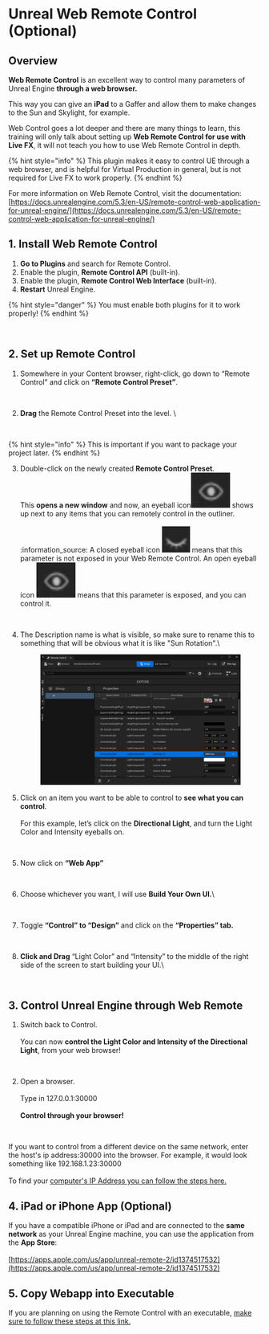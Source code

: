 # Unreal Web Remote Control (Optional)

## Overview

**Web Remote Control** is an excellent way to control many parameters of Unreal Engine **through a web browser.**&#x20;

This way you can give an **iPad** to a Gaffer and allow them to make changes to the Sun and Skylight, for example.&#x20;

Web Control goes a lot deeper and there are many things to learn, this training will only talk about setting up **Web Remote Control for use with Live FX**, it will not teach you how to use Web Remote Control in depth.

{% hint style="info" %}
This plugin makes it easy to control UE through a web browser, and is helpful for Virtual Production in general, but is not required for Live FX to work properly.
{% endhint %}

For more information on Web Remote Control, visit the documentation:\
[https://docs.unrealengine.com/5.3/en-US/remote-control-web-application-for-unreal-engine/](https://docs.unrealengine.com/5.3/en-US/remote-control-web-application-for-unreal-engine/)

## 1. Install Web Remote Control

1. **Go to Plugins** and search for Remote Control. &#x20;
2. Enable the plugin, **Remote Control API** (built-in).
3. Enable the plugin, **Remote Control Web Interface** (built-in).&#x20;
4. **Restart** Unreal Engine.

{% hint style="danger" %}
You must enable both plugins for it to work properly!
{% endhint %}

<figure><img src="https://lh7-us.googleusercontent.com/FMsTbKFmhFuEfU-fGReFW9qEz5Lh9merWGPdf3tAjVtfowypIra_EfgVVN9NE7TsyVXERbmqtLZDziDvEwivtsDUHkLGR6VozgLr_8N9oMm7lnF6qUE5oC96AOqu6S6UwqfSJFTkz4j1QRoAnkT8yApSQA=s2048" alt=""><figcaption></figcaption></figure>

## 2. Set up Remote Control

1. Somewhere in your Content browser, right-click, go down to “Remote Control” and click on **“Remote Control Preset”**.

<figure><img src="https://lh7-us.googleusercontent.com/UvTG5P7bC2zYj3Rn_xcktgq_Z4C7l_1Gu8bJqppQd-8tRMqLN5seCQDssSgcoBUbj7wKFvrb8z5Sy2Gb651QKRXSKALxO-xnYOXHYbrV6BTgyyxOZeq9eGmXmc_R4PH4Pe73Io1GWWv1rLZR6fRGbxAqFw=s2048" alt=""><figcaption></figcaption></figure>

2.  **Drag** the Remote Control Preset into the level. \


    <figure><img src="https://lh7-us.googleusercontent.com/DPUqV3OHQYveEDs_LLFFAzqx56mBX121H_2RBI6qgSMMmNx0ypnlczUg4QmeTEojnYxyg8yCXiEmSSpyhKfOO5GB_DowRekNn6rmphI8QkeJU_CgFntihT5XatIs7z3y5uTkgCfFWQbBfwF0vlsNR61_bQ=s2048" alt=""><figcaption></figcaption></figure>

{% hint style="info" %}
This is important if you want to package your project later.
{% endhint %}

3. Double-click on the newly created **Remote Control Preset**. \
   This **opens a new window** and now, an eyeball icon<img src="../.gitbook/assets/image (18).png" alt="" data-size="line"> shows up next to any items that you can remotely control in the outliner.\
   \
   :information\_source: A closed eyeball icon <img src="../.gitbook/assets/image (3) (1) (1) (1) (1) (1) (1) (1) (1) (1) (1).png" alt="" data-size="line"> means that this parameter is not exposed in your Web Remote Control.  An open eyeball icon <img src="../.gitbook/assets/image (18).png" alt="" data-size="line"> means that this parameter is exposed, and you can control it.

<figure><img src="https://lh7-us.googleusercontent.com/v_D8b6UZVujzZFBBbfCRoY6RsOjLNyiiNjeR4jQOpqZhUbBWHVG2F9rWMuaUfp2luwQy2AJZ_yvamvGRbjQjdqkZMKW18vGlBQFsmkiXU96-L5wdmATbtcQXWW_oNevMXvg2kPyNA-ACzBbLhk7OAj07BQ=s2048" alt=""><figcaption></figcaption></figure>

4.  The Description name is what is visible, so make sure to rename this to something that will be obvious what it is like "Sun Rotation".\


    <figure><img src="../.gitbook/assets/image (207).png" alt=""><figcaption></figcaption></figure>
5. Click on an item you want to be able to control to **see what you can control**.\
   \
   For this example, let’s click on the **Directional Light**, and turn the Light Color and Intensity eyeballs on.

<figure><img src="https://lh7-us.googleusercontent.com/v_D8b6UZVujzZFBBbfCRoY6RsOjLNyiiNjeR4jQOpqZhUbBWHVG2F9rWMuaUfp2luwQy2AJZ_yvamvGRbjQjdqkZMKW18vGlBQFsmkiXU96-L5wdmATbtcQXWW_oNevMXvg2kPyNA-ACzBbLhk7OAj07BQ=s2048" alt=""><figcaption></figcaption></figure>

5. Now click on **“Web App”**

<figure><img src="https://lh7-us.googleusercontent.com/0KJ9E91y1KAgMw1vSFo2yycBivUErSnp2Gs4_cU4UzdCKDvyHXSUpsVHZnAODvQSRR2OPZ1e17FZw2wXnrSr597KgvVXt2BQ2ksi7D8LrqjuPYHye04Fmm102kZKgaQipcfsPCDR5814lttmv8LR73nPvg=s2048" alt=""><figcaption></figcaption></figure>

6.  Choose whichever you want, I will use **Build Your Own UI.**\


    <figure><img src="https://lh7-us.googleusercontent.com/_IDvoammen9KpzuuNzDOvqB3MPBNlbVh4AM_6ey_8RY_bpuPNUmD5yBR2OxysQcQI4PKnhWv9INSz7nHckICgdB8daA5XbzoMC-il-oxSPKaIQBRxIcClgh6IpYGvIK7f68epT3QPMkrD6Xa6stOkrZvJw=s2048" alt=""><figcaption></figcaption></figure>
7.  Toggle **“Control” to “Design”** and click on the **“Properties” tab.**

    <figure><img src="https://lh7-us.googleusercontent.com/IgydxGNrF3kI2NmRQMhflYonFZ1zKldjy8svzGb11CXfAQTPGRmolci6uTcsJvyIc51oVqHPuHQ72U6r_c_-BaH916gbimaz-WGlHZT3l9o3J9bLb0MZ-q1vXvuuZNQa3bmVvdvqyGalK3TC9g6ItQ_S-w=s2048" alt=""><figcaption></figcaption></figure>
8.  **Click and Drag** “Light Color” and “Intensity” to the middle of the right side of the screen to start building your UI.\


    <figure><img src="https://lh7-us.googleusercontent.com/GxcXYBQjbl8JbklHMYrNkkmq578h9NejnB8t6cVlrqdZkHhNu6HMhU96FLbBjI2pySVkc4w06Rwz925DfDCr50OmA5qkALMWz6AZ-rSIimXNvPiAlEL8Ycq3UiuXVv9xJ6tkOjdkpVjW5yB9_P8NnFn5mQ=s2048" alt=""><figcaption></figcaption></figure>

## 3. Control Unreal Engine through Web Remote

1. Switch back to Control.\
   \
   You can now **control the Light Color and Intensity of the Directional Light**, from your web browser!

<figure><img src="https://lh7-us.googleusercontent.com/wUF3U9-mARolp4X1RAF8zZ873hHP4H02SZ3CK7CurzHjhwBSdF6-m4J9O0tvrypDIryeMg8BZr5z_MblcnjpJgg1FBn8gQ0R5NYu-z8UT3SvSJd1z7Czm0yWPFS6sK3ioY2tww40PQgxQ6gdYazwMrHFwA=s2048" alt=""><figcaption></figcaption></figure>

2. Open a browser.\
   \
   Type in 127.0.0.1:30000\
   \
   **Control through your browser!**

<figure><img src="https://lh7-us.googleusercontent.com/SdTvCCxtQQ0p1DJ0mBdG_LFehMyL4ni_0TXBRYWQdsivAbrap-uTlrSezjg4bl_4iXN3kBU0IAHqDYDAjEaxlA7-EGjNULd6hVOifb3K0UHAOfF9O59cSz0q4H5bOSEh9dPeMYom8BJU5funCdn6z7I6KQ=s2048" alt=""><figcaption></figcaption></figure>

If you want to control from a different device on the same network, enter the host's ip address:30000 into the browser. For example, it would look something like 192.168.1.23:30000 \
\
To find your [computer's IP Address you can follow the steps here.](../general-troubleshooting/networking-tips.md#how-to-find-your-computers-ip-address)

## 4. iPad or iPhone App (Optional)

If you have a compatible iPhone or iPad and are connected to the **same network** as your Unreal Engine machine, you can use the application from the **App Store**:\
\
[https://apps.apple.com/us/app/unreal-remote-2/id1374517532](https://apps.apple.com/us/app/unreal-remote-2/id1374517532)



## 5. Copy Webapp into Executable

If you are planning on using the Remote Control with an executable, [make sure to follow these steps at this link. ](how-to-package-an-unreal-engine-project-for-live-fx/)
